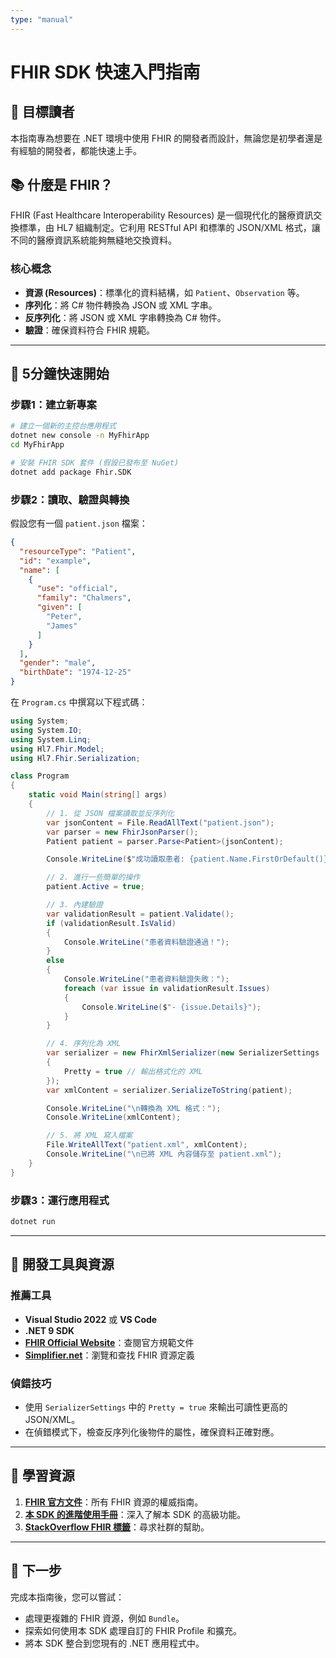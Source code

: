```yaml
---
type: "manual"
---
```


# FHIR SDK 快速入門指南

## 🎯 目標讀者
本指南專為想要在 .NET 環境中使用 FHIR 的開發者而設計，無論您是初學者還是有經驗的開發者，都能快速上手。

## 📚 什麼是 FHIR？

FHIR (Fast Healthcare Interoperability Resources) 是一個現代化的醫療資訊交換標準，由 HL7 組織制定。它利用 RESTful API 和標準的 JSON/XML 格式，讓不同的醫療資訊系統能夠無縫地交換資料。

### 核心概念
- **資源 (Resources)**：標準化的資料結構，如 `Patient`、`Observation` 等。
- **序列化**：將 C# 物件轉換為 JSON 或 XML 字串。
- **反序列化**：將 JSON 或 XML 字串轉換為 C# 物件。
- **驗證**：確保資料符合 FHIR 規範。

---

## 🚀 5分鐘快速開始

### 步驟1：建立新專案
```bash
# 建立一個新的主控台應用程式
dotnet new console -n MyFhirApp
cd MyFhirApp

# 安裝 FHIR SDK 套件 (假設已發布至 NuGet)
dotnet add package Fhir.SDK
```

### 步驟2：讀取、驗證與轉換

假設您有一個 `patient.json` 檔案：
```json
{
  "resourceType": "Patient",
  "id": "example",
  "name": [
    {
      "use": "official",
      "family": "Chalmers",
      "given": [
        "Peter",
        "James"
      ]
    }
  ],
  "gender": "male",
  "birthDate": "1974-12-25"
}
```

在 `Program.cs` 中撰寫以下程式碼：

```csharp
using System;
using System.IO;
using System.Linq;
using Hl7.Fhir.Model;
using Hl7.Fhir.Serialization;

class Program
{
    static void Main(string[] args)
    {
        // 1. 從 JSON 檔案讀取並反序列化
        var jsonContent = File.ReadAllText("patient.json");
        var parser = new FhirJsonParser();
        Patient patient = parser.Parse<Patient>(jsonContent);

        Console.WriteLine($"成功讀取患者: {patient.Name.FirstOrDefault()}");

        // 2. 進行一些簡單的操作
        patient.Active = true;

        // 3. 內建驗證
        var validationResult = patient.Validate();
        if (validationResult.IsValid)
        {
            Console.WriteLine("患者資料驗證通過！");
        }
        else
        {
            Console.WriteLine("患者資料驗證失敗：");
            foreach (var issue in validationResult.Issues)
            {
                Console.WriteLine($"- {issue.Details}");
            }
        }

        // 4. 序列化為 XML
        var serializer = new FhirXmlSerializer(new SerializerSettings
        {
            Pretty = true // 輸出格式化的 XML
        });
        var xmlContent = serializer.SerializeToString(patient);

        Console.WriteLine("\n轉換為 XML 格式：");
        Console.WriteLine(xmlContent);

        // 5. 將 XML 寫入檔案
        File.WriteAllText("patient.xml", xmlContent);
        Console.WriteLine("\n已將 XML 內容儲存至 patient.xml");
    }
}
```

### 步驟3：運行應用程式
```bash
dotnet run
```

---

## 🔧 開發工具與資源

### 推薦工具
- **Visual Studio 2022** 或 **VS Code**
- **.NET 9 SDK**
- **[FHIR Official Website](https://hl7.org/fhir/)**：查閱官方規範文件
- **[Simplifier.net](https://simplifier.net/)**：瀏覽和查找 FHIR 資源定義

### 偵錯技巧
- 使用 `SerializerSettings` 中的 `Pretty = true` 來輸出可讀性更高的 JSON/XML。
- 在偵錯模式下，檢查反序列化後物件的屬性，確保資料正確對應。

---

## 📖 學習資源

1.  **[FHIR 官方文件](https://hl7.org/fhir/resourcelist.html)**：所有 FHIR 資源的權威指南。
2.  **[本 SDK 的進階使用手冊](docs/Advanced-User-Manual.md)**：深入了解本 SDK 的高級功能。
3.  **[StackOverflow FHIR 標籤](https://stackoverflow.com/questions/tagged/hl7-fhir)**：尋求社群的幫助。

---

## 🎯 下一步

完成本指南後，您可以嘗試：
- 處理更複雜的 FHIR 資源，例如 `Bundle`。
- 探索如何使用本 SDK 處理自訂的 FHIR Profile 和擴充。
- 將本 SDK 整合到您現有的 .NET 應用程式中。
